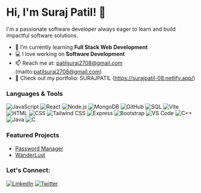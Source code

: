 # Hi, I'm Suraj Patil! 👋
I'm a passionate software developer always eager to learn and build impactful software solutions.

- 🌱 I’m currently learning **Full Stack Web Development**
- 💻 I love working on **Software Development**
- 📫 Reach me at: patilsuraj2708@gmail.com (mailto:patilsuraj2708@gmail.com)
- 🚀 Check out my portfolio: SURAJPATIL (https://surajpatil-08.netlify.app/)


### Languages & Tools
![JavaScript](https://img.shields.io/badge/-JavaScript-F7DF1E?logo=javascript&logoColor=black&style=flat)
![React](https://img.shields.io/badge/-React-61DAFB?logo=react&logoColor=white&style=flat)
![Node.js](https://img.shields.io/badge/-Node.js-339933?logo=node.js&logoColor=white&style=flat)
![MongoDB](https://img.shields.io/badge/-MongoDB-47A248?logo=mongodb&logoColor=white&style=flat)
![GitHub](https://img.shields.io/badge/-GitHub-181717?logo=github&logoColor=white&style=flat)
![SQL](https://img.shields.io/badge/-SQL-4479A1?logo=MySQL&logoColor=white&style=flat)
![Vite](https://img.shields.io/badge/-Vite-646CFF?logo=vite&logoColor=white&style=flat)
![HTML](https://img.shields.io/badge/-HTML-E34F26?logo=html5&logoColor=white&style=flat)
![CSS](https://img.shields.io/badge/-CSS-1572B6?logo=css3&logoColor=white&style=flat)
![Tailwind CSS](https://img.shields.io/badge/-Tailwind%20CSS-06B6D4?logo=tailwind-css&logoColor=white&style=flat)
![Express](https://img.shields.io/badge/-Express-000000?logo=express&logoColor=white&style=flat)
![Bootstrap](https://img.shields.io/badge/-Bootstrap-7952B3?logo=bootstrap&logoColor=white&style=flat)
![VS Code](https://img.shields.io/badge/-VS%20Code-007ACC?logo=visual-studio-code&logoColor=white&style=flat)
![C++](https://img.shields.io/badge/-C++-00599C?logo=c%2B%2B&logoColor=white&style=flat)
![Java](https://img.shields.io/badge/-Java-007396?logo=java&logoColor=white&style=flat)
![C](https://img.shields.io/badge/-C-A8B9CC?logo=c&logoColor=white&style=flat)



### Featured Projects
- [Password Manager](https://github.com/SURAJ0827/Password-Manager)
- [WanderLust](https://wanderlust-os2h.onrender.com/listings)



### Let's Connect:
[![LinkedIn](https://img.shields.io/badge/-LinkedIn-blue?logo=linkedin&style=flat-square)](https://www.linkedin.com/in/suraj0827/)
[![Twitter](https://img.shields.io/badge/-Twitter-1DA1F2?logo=twitter&style=flat-square)](https://x.com/X_Suraj08)

